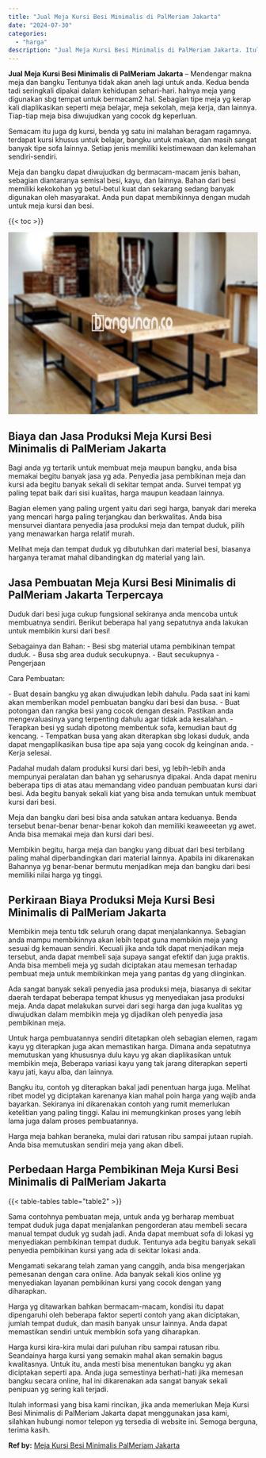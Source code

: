 ```yaml
---
title: "Jual Meja Kursi Besi Minimalis di PalMeriam Jakarta"
date: "2024-07-30"
categories: 
  - "harga"
description: "Jual Meja Kursi Besi Minimalis di PalMeriam Jakarta. Itulah informasi yang bisa kami rincikan, jika anda memerlukan Meja Kursi Besi Minimalis di PalMeriam Ja..."
---
```


**Jual Meja Kursi Besi Minimalis di PalMeriam Jakarta** – Mendengar makna meja dan bangku Tentunya tidak akan aneh lagi untuk anda. Kedua benda tadi seringkali dipakai dalam kehidupan sehari-hari. halnya meja yang digunakan sbg tempat untuk bermacam2 hal. Sebagian tipe meja yg kerap kali diaplikasikan seperti meja belajar, meja sekolah, meja kerja, dan lainnya. Tiap-tiap meja bisa diwujudkan yang cocok dg keperluan.

Semacam itu juga dg kursi, benda yg satu ini malahan beragam ragamnya. terdapat kursi khusus untuk belajar, bangku untuk makan, dan masih sangat banyak tipe sofa lainnya. Setiap jenis memiliki keistimewaan dan kelemahan sendiri-sendiri.

Meja dan bangku dapat diwujudkan dg bermacam-macam jenis bahan, sebagian diantaranya semisal besi, kayu, dan lainnya. Bahan dari besi memiliki kekokohan yg betul-betul kuat dan sekarang sedang banyak digunakan oleh masyarakat. Anda pun dapat membikinnya dengan mudah untuk meja kursi dan besi.

{{< toc >}}

![Jual Meja Kursi Besi Minimalis di PalMeriam Jakarta](/images/jual-meja-besi-murah32.png)

## Biaya dan Jasa Produksi Meja Kursi Besi Minimalis di PalMeriam Jakarta

Bagi anda yg tertarik untuk membuat meja maupun bangku, anda bisa memakai begitu banyak jasa yg ada. Penyedia jasa pembikinan meja dan kursi ada begitu banyak sekali di sekitar tempat anda. Survei tempat yg paling tepat baik dari sisi kualitas, harga maupun keadaan lainnya.

Bagian elemen yang paling urgent yaitu dari segi harga, banyak dari mereka yang mencari harga paling terjangkau dan berkwalitas. Anda bisa mensurvei diantara penyedia jasa produksi meja dan tempat duduk, pilih yang menawarkan harga relatif murah.

Melihat meja dan tempat duduk yg dibutuhkan dari material besi, biasanya harganya teramat mahal dibandingkan dg material yang lain.

## Jasa Pembuatan Meja Kursi Besi Minimalis di PalMeriam Jakarta Terpercaya

Duduk dari besi juga cukup fungsional sekiranya anda mencoba untuk membuatnya sendiri. Berikut beberapa hal yang sepatutnya anda lakukan untuk membikin kursi dari besi!

Sebagainya dan Bahan: - Besi sbg material utama pembikinan tempat duduk. - Busa sbg area duduk secukupnya. - Baut secukupnya - Pengerjaan

Cara Pembuatan:

\- Buat desain bangku yg akan diwujudkan lebih dahulu. Pada saat ini kami akan memberikan model pembuatan bangku dari besi dan busa. - Buat potongan dan rangka besi yang cocok dengan desain. Pastikan anda mengevaluasinya yang terpenting dahulu agar tidak ada kesalahan. - Terapkan besi yg sudah dipotong membentuk sofa, kemudian baut dg kencang. - Tempatkan busa yang akan diterapkan sbg lokasi duduk, anda dapat mengaplikasikan busa tipe apa saja yang cocok dg keinginan anda. - Kerja selesai.

Padahal mudah dalam produksi kursi dari besi, yg lebih-lebih anda mempunyai peralatan dan bahan yg seharusnya dipakai. Anda dapat meniru beberapa tips di atas atau memandang video panduan pembuatan kursi dari besi. Ada begitu banyak sekali kiat yang bisa anda temukan untuk membuat kursi dari besi.

Meja dan bangku dari besi bisa anda satukan antara keduanya. Benda tersebut benar-benar benar-benar kokoh dan memiliki keaweeetan yg awet. Anda bisa memakai meja dan kursi dari besi.

Membikin begitu, harga meja dan bangku yang dibuat dari besi terbilang paling mahal diperbandingkan dari material lainnya. Apabila ini dikarenakan Bahannya yg benar-benar bermutu menjadikan meja dan bangku dari besi memiliki nilai harga yg tinggi.

## Perkiraan Biaya Produksi Meja Kursi Besi Minimalis di PalMeriam Jakarta

Membikin meja tentu tdk seluruh orang dapat menjalankannya. Sebagian anda mampu membikinnya akan lebih tepat guna membikin meja yang sesuai dg kemauan sendiri. Kecuali jika anda tdk dapat menjadikan meja tersebut, anda dapat membeli saja supaya sangat efektif dan juga praktis. Anda bisa membeli meja yg sudah diciptakan atau memesan terhadap pembuat meja untuk membikinkan meja yang pantas dg yang diinginkan.

Ada sangat banyak sekali penyedia jasa produksi meja, biasanya di sekitar daerah terdapat beberapa tempat khusus yg menyediakan jasa produksi meja. Anda dapat melakukan survei dari segi harga dan juga kualitas yg diwujudkan dalam membikin meja yg dijadikan oleh penyedia jasa pembikinan meja.

Untuk harga pembuatannya sendiri ditetapkan oleh sebagian elemen, ragam kayu yg diterapkan juga akan memastikan harga. Dimana anda sepatutnya memutuskan yang khususnya dulu kayu yg akan diaplikasikan untuk membikin meja, Beberapa variasi kayu yang tak jarang diterapkan seperti kayu jati, kayu alba, dan lainnya.

Bangku itu, contoh yg diterapkan bakal jadi penentuan harga juga. Melihat ribet model yg diciptakan karenanya kian mahal poin harga yang wajib anda bayarkan. Sekiranya ini dikarenakan contoh yang rumit memerlukan ketelitian yang paling tinggi. Kalau ini memungkinkan proses yang lebih lama juga dalam proses pembuatannya.

Harga meja bahkan beraneka, mulai dari ratusan ribu sampai jutaan rupiah. Anda bisa memutuskan sendiri meja yang akan dibeli.

## Perbedaan Harga Pembikinan Meja Kursi Besi Minimalis di PalMeriam Jakarta

{{< table-tables table="table2" >}}

Sama contohnya pembuatan meja, untuk anda yg berharap membuat tempat duduk juga dapat menjalankan pengorderan atau membeli secara manual tempat duduk yg sudah jadi. Anda dapat membuat sofa di lokasi yg menyediakan pembikinan tempat duduk. Tentunya ada begitu banyak sekali penyedia pembikinan kursi yang ada di sekitar lokasi anda.

Mengamati sekarang telah zaman yang canggih, anda bisa mengerjakan pemesanan dengan cara online. Ada banyak sekali kios online yg menyediakan layanan pembikinan kursi yang cocok dengan yang diharapkan.

Harga yg ditawarkan bahkan bermacam-macam, kondisi itu dapat dipengaruhi oleh beberapa faktor seperti contoh yang akan diciptakan, jumlah tempat duduk, dan masih banyak unsur lainnya. Anda dapat memastikan sendiri untuk membikin sofa yang diharapkan.

Harga kursi kira-kira mulai dari puluhan ribu sampai ratusan ribu. Seandainya harga kursi yang semakin mahal akan semakin bagus kwalitasnya. Untuk itu, anda mesti bisa menentukan bangku yg akan diciptakan seperti apa. Anda juga semestinya berhati-hati jika memesan bangku secara online, hal ini dikarenakan ada sangat banyak sekali penipuan yg sering kali terjadi.

Itulah informasi yang bisa kami rincikan, jika anda memerlukan Meja Kursi Besi Minimalis di PalMeriam Jakarta dapat menggunakan jasa kami, silahkan hubungi nomor telepon yg tersedia di website ini. Semoga berguna, terima kasih.

**Ref by:** [Meja Kursi Besi Minimalis PalMeriam Jakarta](https://id.wikipedia.org/wiki/Meja)
